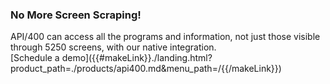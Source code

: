### No More Screen Scraping!

<div class="api400-carousel-text">
API/400 can access all the programs and information, not just those visible through 5250 screens, with our native integration.
</div>


<div markdown="1">
<div class="api400-schedule-button"  markdown="1">[Schedule a demo]({{#makeLink}}./landing.html?product_path=./products/api400.md&menu_path=/{{/makeLink}}) </div>
</div>